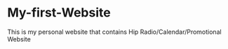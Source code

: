 # My-first-Website
This is my personal website that contains Hip Radio/Calendar/Promotional Website
